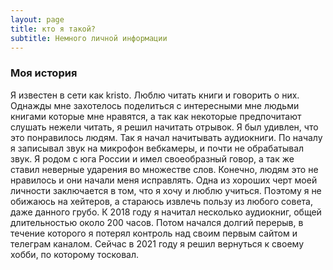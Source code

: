 ```yaml
---
layout: page
title: кто я такой?
subtitle: Немного личной информации
---
```

### Моя история
Я известен в сети как kristo. Люблю читать книги и говорить о них. Однажды мне захотелось поделиться с интересными мне людьми книгами которые мне нравятся, а так как некоторые предпочитают слушать нежели читать, я решил начитать отрывок. Я был удивлен, что это понравилось людям. Так я начал начитывать аудиокниги. По началу я записывал звук на микрофон вебкамеры, и почти не обрабатывал звук.
Я родом с юга России и имел своеобразный говор, а так же ставил неверные ударения во множестве слов. Конечно, людям это не нравилось и они начали меня исправлять. Одна из хороших черт моей личности заключается в том, что я хочу и люблю учиться. Поэтому я не обижаюсь на хейтеров, а стараюсь извлечь пользу из любого совета, даже данного грубо. К 2018 году я начитал несколько аудиокниг, общей длительностью около 200 часов. Потом начался долгий перерыв, в течение которого я потерял контроль над своим первым сайтом и телеграм каналом. Сейчас в 2021 году я решил вернуться к своему хобби, по которому тосковал.
